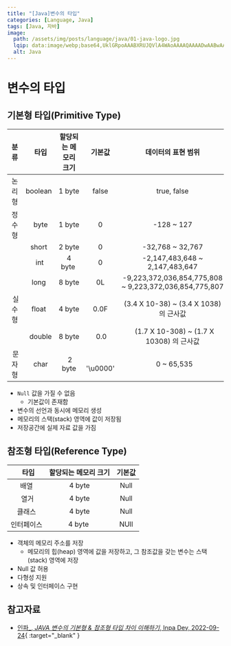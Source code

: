 ```yaml
---
title: "[Java]변수의 타입"
categories: [Language, Java]
tags: [Java, 자바]
image:
  path: /assets/img/posts/language/java/01-java-logo.jpg
  lqip: data:image/webp;base64,UklGRpoAAABXRUJQVlA4WAoAAAAQAAAADwAABwAAQUxQSDIAAAARL0AmbZurmr57yyIiqE8oiG0bejIYEQTgqiDA9vqnsUSI6H+oAERp2HZ65qP/VIAWAFZQOCBCAAAA8AEAnQEqEAAIAAVAfCWkAALp8sF8rgRgAP7o9FDvMCkMde9PK7euH5M1m6VWoDXf2FkP3BqV0ZYbO6NA/VFIAAAA
  alt: Java
---
```


# 변수의 타입

## 기본형 타입(Primitive Type)

|  분류  |   타입  | 할당되는 메모리 크기 |   기본값   |                  데이터의 표현 범위                     |
|:------:|:------:|:-------------------:|:----------:|:------------------------------------------------------:|
| 논리형 | boolean |       1 byte        |   false   |                    true, false                         |
| 정수형 |   byte  |       1 byte        |     0     |                     -128 ~ 127                         |
|        |  short  |       2 byte        |     0     |                 -32,768 ~ 32,767                       |
|        |   int   |       4 byte        |     0     |           -2,147,483,648 ~ 2,147,483,647               |
|        |   long  |       8 byte        |     0L    | -9,223,372,036,854,775,808 ~ 9,223,372,036,854,775,807 |
| 실수형 |  float  |       4 byte        |    0.0F   |         (3.4 X 10-38) ~ (3.4 X 1038) 의 근사값          |
|        |  double |      8 byte         |    0.0    |        (1.7 X 10-308) ~ (1.7 X 10308) 의 근사값         |
| 문자형 |   char  |       2 byte        |  '\u0000' |                     0 ~ 65,535                          |

- `Null` 값을 가질 수 없음
  + 기본값이 존재함
- 변수의 선언과 동시에 메모리 생성
- 메모리의 스택(stack) 영역에 값이 저장됨
- 저장공간에 실제 자료 값을 가짐

## 참조형 타입(Reference Type)

|    타입   | 할당되는 메모리 크기 | 기본값 |
|:---------:|:-------------------:|:-----:|
|    배열   |       4 byte        |  Null |
|    열거   |       4 byte        |  Null |
|   클래스  |       4 byte        |  Null |
| 인터페이스 |       4 byte       |  NUll |


- 객체의 메모리 주소를 저장
  + 메모리의 힙(heap) 영역에 값을 저장하고, 그 참조값을 갖는 변수는 스택(stack) 영역에 저장
- Null 값 허용
- 다형성 지원
- 상속 및 인터페이스 구현

## 참고자료

- [인파_, *JAVA 변수의 기본형 & 참조형 타입 차이 이해하기*, Inpa Dev, 2022-09-24](https://inpa.tistory.com/entry/JAVA-%E2%98%95-%EB%B3%80%EC%88%98%EC%9D%98-%EA%B8%B0%EB%B3%B8%ED%98%95-%EC%B0%B8%EC%A1%B0%ED%98%95-%ED%83%80%EC%9E%85){ :target="_blank" }
